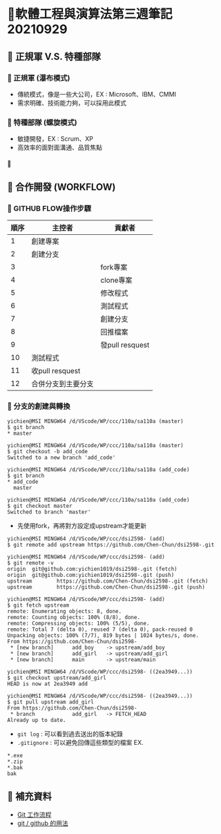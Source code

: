 # 📝軟體工程與演算法第三週筆記20210929
## 📖 正規軍 V.S. 特種部隊
### 🔖 正規軍 (瀑布模式)
* 傳統模式，像是一些大公司，EX : Microsoft、IBM、CMMI
* 需求明確、技術能力夠，可以採用此模式
### 🔖 特種部隊 (螺旋模式)
* 敏捷開發，EX : Scrum、XP
* 高效率的面對面溝通、品質焦點

#### 📍 
## 📖 合作開發 (WORKFLOW)
### 🔖 GITHUB FLOW操作步驟
順序 | 主控者 | 貢獻者
---- | ----- | -----
1 | 創建專案 | 
2 | 創建分支 | 
3 |  | fork專案
4 |  | clone專案
5 |  | 修改程式
6 |  | 測試程式
7 |  | 創建分支
8 |  | 回推檔案
9 |  | 發pull resquest
10| 測試程式 | 
11| 收pull resquest | 
12| 合併分支到主要分支 | 

### 🔖 分支的創建與轉換
```
yichien@MSI MINGW64 /d/VScode/WP/ccc/110a/sa110a (master)
$ git branch
* master

yichien@MSI MINGW64 /d/VScode/WP/ccc/110a/sa110a (master)
$ git checkout -b add_code
Switched to a new branch 'add_code'

yichien@MSI MINGW64 /d/VScode/WP/ccc/110a/sa110a (add_code)
$ git branch
* add_code
  master 
  
yichien@MSI MINGW64 /d/VScode/WP/ccc/110a/sa110a (add_code)
$ git checkout master
Switched to branch 'master' 
```

* 先使用fork，再將對方設定成upstream才能更新
```
yichien@MSI MINGW64 /d/VScode/WP/ccc/dsi2598- (add)
$ git remote add upstream https://github.com/Chen-Chun/dsi2598-.git

yichien@MSI MINGW64 /d/VScode/WP/ccc/dsi2598- (add)
$ git remote -v
origin  git@github.com:yichien1019/dsi2598-.git (fetch)
origin  git@github.com:yichien1019/dsi2598-.git (push)
upstream        https://github.com/Chen-Chun/dsi2598-.git (fetch)
upstream        https://github.com/Chen-Chun/dsi2598-.git (push)

yichien@MSI MINGW64 /d/VScode/WP/ccc/dsi2598- (add)
$ git fetch upstream
remote: Enumerating objects: 8, done.
remote: Counting objects: 100% (8/8), done.
remote: Compressing objects: 100% (5/5), done.
remote: Total 7 (delta 0), reused 7 (delta 0), pack-reused 0
Unpacking objects: 100% (7/7), 819 bytes | 1024 bytes/s, done.
From https://github.com/Chen-Chun/dsi2598-
 * [new branch]      add_boy    -> upstream/add_boy
 * [new branch]      add_girl   -> upstream/add_girl
 * [new branch]      main       -> upstream/main

yichien@MSI MINGW64 /d/VScode/WP/ccc/dsi2598- ((2ea3949...))
$ git checkout upstream/add_girl  
HEAD is now at 2ea3949 add

yichien@MSI MINGW64 /d/VScode/WP/ccc/dsi2598- ((2ea3949...))
$ git pull upstream add_girl
From https://github.com/Chen-Chun/dsi2598-
 * branch            add_girl   -> FETCH_HEAD
Already up to date.
```
* `git log` : 可以看到過去送出的版本紀錄
* `.gitignore` : 可以避免回傳這些類型的檔案
EX.
```
*.exe
*.zip
*.bak
bak
```


## 📖 補充資料
* [Git 工作流程](https://www.ruanyifeng.com/blog/2015/12/git-workflow.html)
* [git / github 的用法](https://programmermedia.org/root/%E9%99%B3%E9%8D%BE%E8%AA%A0/%E6%8A%80%E8%83%BD/git.md)